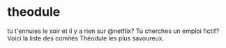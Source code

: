 # theodule
tu t'ennuies le soir et il y a rien sur @netflix? Tu cherches un emploi fictif? Voici la liste des comités Théodule les plus savoureux.
